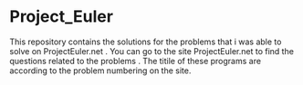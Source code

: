 # Project_Euler
This repository contains the solutions for the problems that i was able to solve on ProjectEuler.net .
You can go to the site ProjectEuler.net to find the questions related to the problems . The titile of these programs are according to the problem numbering on the site.
